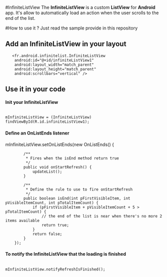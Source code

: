 
#InfiniteListView
The **InfiniteListView** is a custom **ListView** for **Android** app.
It's allow to automatically load an action when the user scrolls to the end of the list.

#How to use it ?
Just read the sample provide in this repository

## Add an InfiniteListView in your layout

       <fr.android.infinitelist.InfiniteListView
        android:id="@+id/infiniteListView1"
        android:layout_width="match_parent"
        android:layout_height="match_parent"
        android:scrollbars="vertical" />


## Use it in your code
#### Init your InfiniteListView 
<code>
mInfiniteListView = (InfiniteListView) findViewById(R.id.infiniteListView1);
</code>

#### Define an OnListEnds listener 
mInfiniteListView.setOnListEnds(new OnListEnds() {

			/**
			 * Fires when the isEnd method return true
			 */
			public void onStartRefresh() {
				updateList();
			}

			/**
			 * Define the rule to use to fire onStartRefresh
			 */
			public boolean isEnd(int pFirstVisibleItem, int pVisibleItemCount, int pTotalItemCount) {
				if (pFirstVisibleItem + pVisibleItemCount + 5 > pTotalItemCount) {
					// the end of the list is near when there's no more 2 items available
					return true;
				}
				return false;
			}
		});

#### To notify the InfiniteListView that the loading is finished
<code>
mInfiniteListView.notifyRefreshIsFinished();
</code>